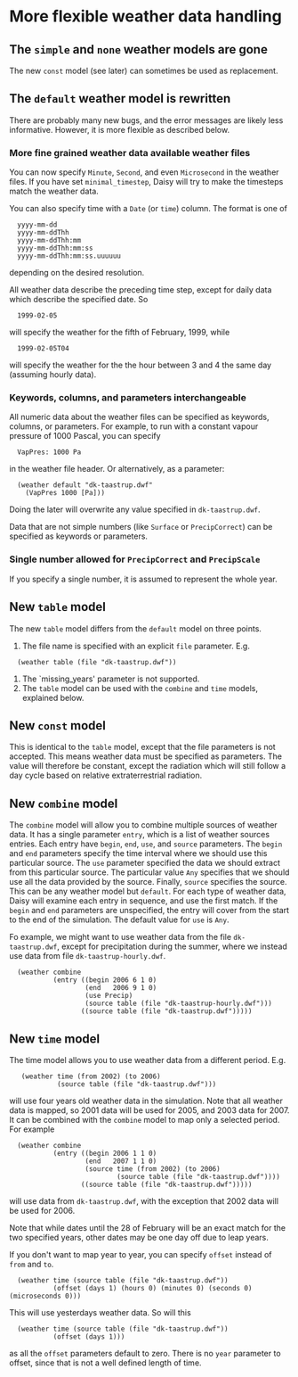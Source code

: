 # More flexible weather data handling #

## The `simple` and `none` weather models are gone ##

The new `const` model (see later) can sometimes be used as
replacement.

## The `default` weather model is rewritten ##

There are probably many new bugs, and the error messages are likely
less informative.  However, it is more flexible as described below.

### More fine grained weather data available weather files ###

You can now specify `Minute`, `Second`, and even `Microsecond` in the
weather files.  If you have set `minimal_timestep`, Daisy will try to
make the timesteps match the weather data.

You can also specify time with a `Date` (or `time`) column.  The
format is one of

```
  yyyy-mm-dd
  yyyy-mm-ddThh
  yyyy-mm-ddThh:mm
  yyyy-mm-ddThh:mm:ss
  yyyy-mm-ddThh:mm:ss.uuuuuu
```

depending on the desired resolution.

All weather data describe the preceding time step, except for daily
data which describe the specified date.  So
```
  1999-02-05
```
will specify the weather for the fifth of February, 1999, while
```
  1999-02-05T04
```
will specify the weather for the the hour between 3 and 4 the same day
(assuming hourly data).

### Keywords, columns, and parameters interchangeable ###

All numeric data about the weather files can be specified as keywords,
columns, or parameters.  For example, to run with a constant vapour
pressure of 1000 Pascal, you can specify
```
  VapPres: 1000 Pa
```
in the weather file header.  Or alternatively, as a parameter:
```
  (weather default "dk-taastrup.dwf"
    (VapPres 1000 [Pa]))
```
Doing the later will overwrite any value specified in `dk-taastrup.dwf`.

Data that are not simple numbers (like `Surface` or `PrecipCorrect`) can
be specified as keywords or parameters.

### Single number allowed for `PrecipCorrect`  and `PrecipScale` ###

If you specify a single number, it is assumed to represent the whole year.

## New `table` model ##

The new `table` model differs from the `default` model on three points.

  1. The file name is specified with an explicit `file` parameter.  E.g.
```
  (weather table (file "dk-taastrup.dwf"))
```
  1. The `missing\_years' parameter is not supported.
  1. The `table` model can be used with the `combine` and `time` models, explained below.

## New `const` model ##

This is identical to the `table` model, except that the file
parameters is not accepted.  This means weather data must be specified
as parameters.  The value will therefore be constant, except the
radiation which will still follow a day cycle based on relative
extraterrestrial radiation.

## New `combine` model ##

The `combine` model will allow you to combine multiple sources of
weather data.  It has a single parameter `entry`, which is a list of
weather sources entries.  Each entry have `begin`, `end`, `use`, and
`source` parameters.  The `begin` and `end` parameters specify the
time interval where we should use this particular source.  The `use`
parameter specified the data we should extract from this particular
source.  The particular value `Any` specifies that we should use all
the data provided by the source.  Finally, `source` specifies the
source.  This can be any weather model but `default`.  For each type
of weather data, Daisy will examine each entry in sequence, and use
the first match.  If the `begin` and `end` parameters are unspecified,
the entry will cover from the start to the end of the simulation.  The
default value for `use` is `Any`.

Fo example, we might want to use weather data from the file
`dk-taastrup.dwf`, except for precipitation during the summer, where
we instead use data from file `dk-taastrup-hourly.dwf`.
```
  (weather combine
           (entry ((begin 2006 6 1 0)
                   (end   2006 9 1 0)
                   (use Precip)
                   (source table (file "dk-taastrup-hourly.dwf")))
                  ((source table (file "dk-taastrup.dwf")))))
```

## New `time` model ##

The time model allows you to use weather data from a different period.
E.g.
```
   (weather time (from 2002) (to 2006)
            (source table (file "dk-taastrup.dwf")))
```
will use four years old weather data in the simulation.  Note that all
weather data is mapped, so 2001 data will be used for 2005, and 2003
data for 2007.  It can be combined with the `combine` model to map
only a selected period.  For example
```
  (weather combine
           (entry ((begin 2006 1 1 0)
                   (end   2007 1 1 0)
                   (source time (from 2002) (to 2006)
                           (source table (file "dk-taastrup.dwf"))))
                  ((source table (file "dk-taastrup.dwf")))))
```
will use data from `dk-taastrup.dwf`, with the exception that 2002
data will be used for 2006.

Note that while dates until the 28 of February will be an exact match
for the two specified years, other dates may be one day off due to
leap years.

If you don't want to map year to year, you can specify `offset`
instead of `from` and `to`.
```
  (weather time (source table (file "dk-taastrup.dwf"))
           (offset (days 1) (hours 0) (minutes 0) (seconds 0) (microseconds 0)))
```
This will use yesterdays weather data.  So will this
```
  (weather time (source table (file "dk-taastrup.dwf"))
           (offset (days 1)))
```
as all the `offset` parameters default to zero.  There is no `year`
parameter to offset, since that is not a well defined length of time.